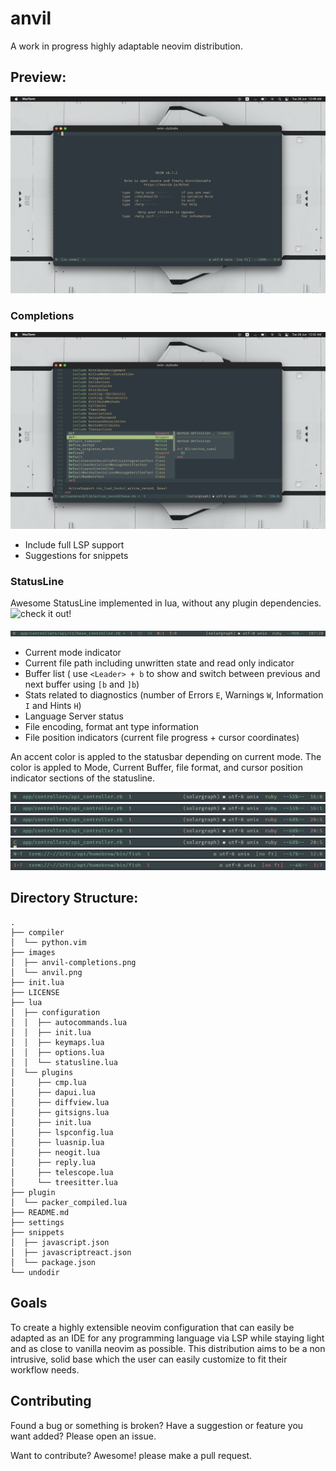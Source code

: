 # anvil
A work in progress highly adaptable neovim distribution.

## Preview:
![anvil preview](/images/anvil.png?raw=true "anvil preview")

### Completions

![anvil completions preview](/images/anvil-completions.png?raw=true "anvil completions preview")

- Include full LSP support
- Suggestions for snippets

### StatusLine

Awesome StatusLine implemented in lua, without any plugin dependencies. ![check it out!](/lua/configuration/statusline.lua "link to anvil statusline code")

![StatusLine preview](/images/statusline.png?raw=true "StatusLine preview")

- Current mode indicator
- Current file path including unwritten state and read only indicator
- Buffer list ( use `<Leader> + b` to show and switch between previous and next buffer using `[b` and `]b`)
- Stats related to diagnostics (number of Errors `E`, Warnings `W`, Information `I` and Hints `H`)
- Language Server status
- File encoding, format ant type information
- File position indicators (current file progress + cursor coordinates)

An accent color is appled to the statusbar depending on current mode. The color is appled to Mode, Current Buffer, file format, and cursor position indicator sections of the statusline.

![StatusLine normal mode preview](/images/normal.png?raw=true "StatusLine normal mode preview")
![StatusLine insert mode preview](/images/insert.png?raw=true "StatusLine insert mode preview")
![StatusLine replace mode preview](/images/replace.png?raw=true "StatusLine replace mode preview")
![StatusLine visual mode preview](/images/visual.png?raw=true "StatusLine visual mode preview")
![StatusLine command mode preview](/images/command.png?raw=true "StatusLine command mode preview")
![StatusLine normal mode terminal preview](/images/normal-terminal.png?raw=true "StatusLine normal mode terminal preview")
![StatusLine insert mode terminal preview](/images/insert-terminal.png?raw=true "StatusLine insert mode terminal preview p")


## Directory Structure:
```
.
├── compiler
│  └── python.vim
├── images
│  ├── anvil-completions.png
│  └── anvil.png
├── init.lua
├── LICENSE
├── lua
│  ├── configuration
│  │  ├── autocommands.lua
│  │  ├── init.lua
│  │  ├── keymaps.lua
│  │  ├── options.lua
│  │  └── statusline.lua
│  └── plugins
│     ├── cmp.lua
│     ├── dapui.lua
│     ├── diffview.lua
│     ├── gitsigns.lua
│     ├── init.lua
│     ├── lspconfig.lua
│     ├── luasnip.lua
│     ├── neogit.lua
│     ├── reply.lua
│     ├── telescope.lua
│     └── treesitter.lua
├── plugin
│  └── packer_compiled.lua
├── README.md
├── settings
├── snippets
│  ├── javascript.json
│  ├── javascriptreact.json
│  └── package.json
└── undodir
```
## Goals

To create a highly extensible neovim configuration that can easily be adapted as an IDE for any programming language via LSP while staying light and as close to vanilla neovim as possible. This distribution aims to be a non intrusive, solid base which the user can easily customize to fit their workflow needs.

## Contributing
Found a bug or something is broken?
Have a suggestion or feature you want added?
Please open an issue.

Want to contribute? Awesome! please make a pull request.
